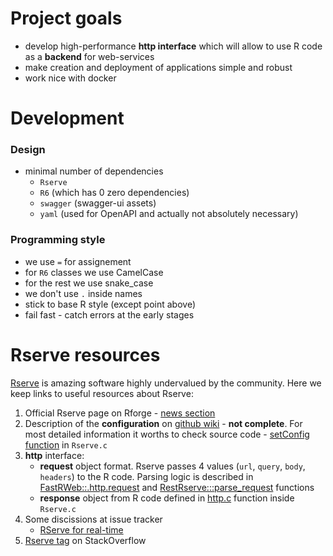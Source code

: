 # Project goals

- develop high-performance **http interface** which will allow to use R code as a **backend** for web-services
- make creation and deployment of applications simple and robust
- work nice with docker

# Development

### Design

- minimal number of dependencies
    - `Rserve`
    - `R6` (which has 0 zero dependencies)
    - `swagger` (swagger-ui assets)
    - `yaml` (used for OpenAPI and actually not absolutely necessary)

### Programming style

- we use ` = ` for assignement
- for `R6` classes we use CamelCase
- for the rest we use snake_case
- we don't use `.` inside names
- stick to base R style (except point above)
- fail fast - catch errors at the early stages

# Rserve resources

[Rserve](https://github.com/s-u/Rserve/) is amazing software highly undervalued by the community. Here we keep links to useful resources about Rserve:

1. Official Rserve page on Rforge - [news section](http://rforge.net/Rserve/news.html)
1. Description of the **configuration** on [github wiki](https://github.com/s-u/Rserve/wiki/rserve.conf) - **not complete**. For most detailed information it worths to check source code - [setConfig function](https://github.com/s-u/Rserve/blob/05ff32d3c4512954a99162d392d0465d432d591e/src/Rserv.c#L1094) in `Rserve.c`
1. **http** interface:
    * **request** object format. Rserve passes 4 values (`url`, `query`, `body`, `headers`) to the R code. Parsing logic is described in [FastRWeb::.http.request](https://github.com/s-u/FastRWeb/blob/aaf8847f11903675b1ec7eb9c0e1cc98b92512e5/R/run.R#L58) and [RestRserve:::parse_request](https://github.com/dselivanov/RestRserve/blob/4aecbfb18b8403908c727fa478d161247d591764/R/request.R#L4) functions
    * **response** object from R code defined in [http.c](https://github.com/s-u/Rserve/blob/05ff32d3c4512954a99162d392d0465d432d591e/src/http.c#L353-L372) function inside `Rserve.c`
1. Some discissions at issue tracker
    * [RServe for real-time](https://github.com/s-u/Rserve/issues/64)
1. [Rserve tag](https://stackoverflow.com/questions/tagged/rserve) on StackOverflow
